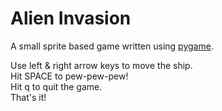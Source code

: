 # Alien Invasion

A small sprite based game written using [pygame](https://www.pygame.org/news).

Use left & right arrow keys to move the ship. <br/>
Hit SPACE to pew-pew-pew! <br/>
Hit q to quit the game. <br/>
That's it! <br/>